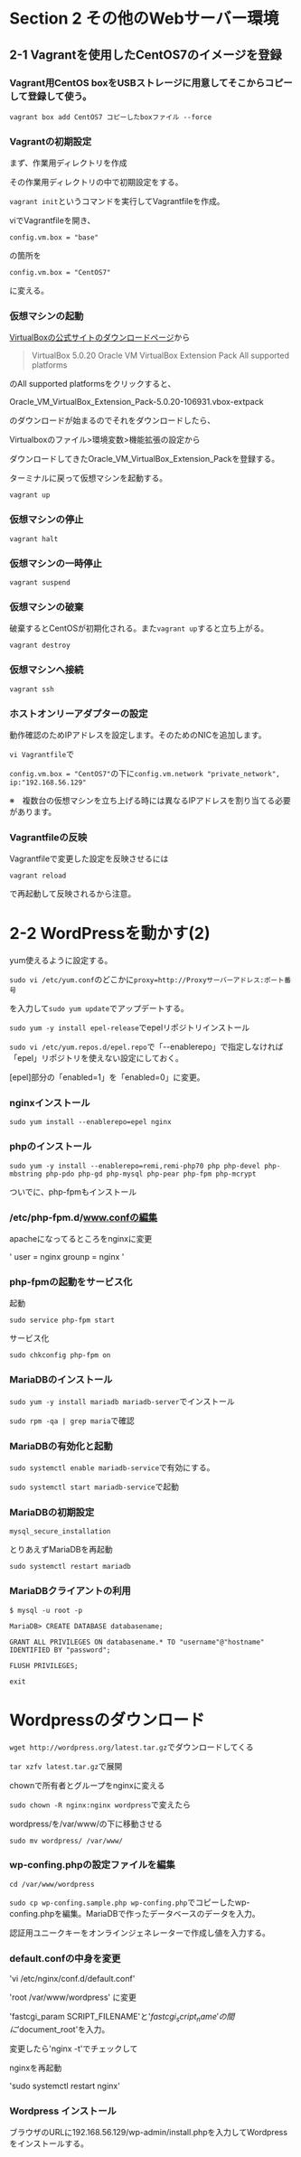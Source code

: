 # Section 2 その他のWebサーバー環境

## 2-1 Vagrantを使用したCentOS7のイメージを登録

### Vagrant用CentOS boxをUSBストレージに用意してそこからコピーして登録して使う。

`vagrant box add CentOS7 コピーしたboxファイル --force`

### Vagrantの初期設定

まず、作業用ディレクトリを作成

その作業用ディレクトリの中で初期設定をする。

`vagrant init`というコマンドを実行してVagrantfileを作成。

viでVagrantfileを開き、

`config.vm.box = "base"`

の箇所を

`config.vm.box = "CentOS7"`

に変える。

### 仮想マシンの起動

[VirtualBoxの公式サイトのダウンロードページ](https://www.virtualbox.org/wiki/Downloads)から

> VirtualBox 5.0.20 Oracle VM VirtualBox Extension Pack  All supported platforms

のAll supported platformsをクリックすると、

Oracle_VM_VirtualBox_Extension_Pack-5.0.20-106931.vbox-extpack

のダウンロードが始まるのでそれをダウンロードしたら、

Virtualboxのファイル>環境変数>機能拡張の設定から

ダウンロードしてきたOracle_VM_VirtualBox_Extension_Packを登録する。

ターミナルに戻って仮想マシンを起動する。

`vagrant up`

### 仮想マシンの停止

`vagrant halt`

### 仮想マシンの一時停止

`vagrant suspend`

### 仮想マシンの破棄

破棄するとCentOSが初期化される。また`vagrant up`すると立ち上がる。

`vagrant destroy`

### 仮想マシンへ接続

`vagrant ssh`

### ホストオンリーアダプターの設定
動作確認のためIPアドレスを設定します。そのためのNICを追加します。

`vi Vagrantfile`で

`config.vm.box = "CentOS7"`の下に`config.vm.network "private_network", ip:"192.168.56.129"`

※　複数台の仮想マシンを立ち上げる時には異なるIPアドレスを割り当てる必要があります。

### Vagrantfileの反映

Vagrantfileで変更した設定を反映させるには

`vagrant reload`

で再起動して反映されるから注意。

# 2-2 WordPressを動かす(2)

yum使えるように設定する。

`sudo vi /etc/yum.conf`のどこかに`proxy=http://Proxyサーバーアドレス:ポート番号`

を入力して`sudo yum update`でアップデートする。

`sudo yum -y install epel-release`でepelリポジトリインストール

`sudo vi /etc/yum.repos.d/epel.repo`で「--enablerepo」で指定しなければ「epel」リポジトリを使えない設定にしておく。

[epel]部分の「enabled=1」を「enabled=0」に変更。

### nginxインストール
`sudo yum install --enablerepo=epel nginx`

### phpのインストール
`sudo yum -y install --enablerepo=remi,remi-php70 php php-devel php-mbstring php-pdo php-gd php-mysql php-pear php-fpm php-mcrypt`

ついでに、php-fpmもインストール

### /etc/php-fpm.d/www.confの編集
apacheになってるところをnginxに変更

'
  user = nginx
  grounp = nginx
'


### php-fpmの起動をサービス化
起動

`sudo service php-fpm start`

サービス化

`sudo chkconfig php-fpm on`

### MariaDBのインストール
`sudo yum -y install mariadb mariadb-server`でインストール

`sudo rpm -qa | grep maria`で確認

### MariaDBの有効化と起動

`sudo systemctl enable mariadb-service`で有効にする。

`sudo systemctl start mariadb-service`で起動

### MariaDBの初期設定
`mysql_secure_installation`

とりあえずMariaDBを再起動

`sudo systemctl restart mariadb`

### MariaDBクライアントの利用

`$ mysql -u root -p`

`MariaDB> CREATE DATABASE databasename;`

`GRANT ALL PRIVILEGES ON databasename.* TO "username"@"hostname" IDENTIFIED BY "password";`

`FLUSH PRIVILEGES;`

`exit`

# Wordpressのダウンロード

`wget http://wordpress.org/latest.tar.gz`でダウンロードしてくる

`tar xzfv latest.tar.gz`で展開

chownで所有者とグループをnginxに変える

`sudo chown -R nginx:nginx wordpress`で変えたら

wordpress/を/var/www/の下に移動させる

`sudo mv wordpress/ /var/www/`

### wp-confing.phpの設定ファイルを編集

`cd /var/www/wordpress`

`sudo cp wp-confing.sample.php wp-confing.php`でコピーしたwp-confing.phpを編集。MariaDBで作ったデータベースのデータを入力。

認証用ユニークキーをオンラインジェネレーターで作成し値を入力する。

### default.confの中身を変更

'vi /etc/nginx/conf.d/default.conf'

'root /var/www/wordpress' に変更

'fastcgi_param SCRIPT_FILENAME'と'$fastcgi_script_name'の間に'$document_root'を入力。

変更したら'nginx -t'でチェックして

nginxを再起動

'sudo systemctl restart nginx'

### Wordpress インストール

ブラウザのURLに192.168.56.129/wp-admin/install.phpを入力してWordpressをインストールする。


